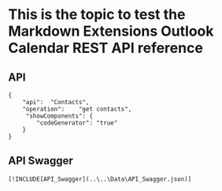 # This is the topic to test the Markdown Extensions Outlook Calendar REST API reference


## API
```RESTAPIdocs
{
    "api":  "Contacts",
    "operation":    "get contacts", 
     "showComponents": {        
        "codeGenerator": "true"
    } 
}
``` 

## API Swagger

```REST-i
[!INCLUDE[API_Swagger](..\..\Data\API_Swagger.json)]
```